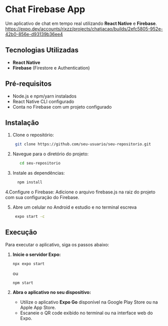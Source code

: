 # Chat Firebase App

Um aplicativo de chat em tempo real utilizando **React Native** e **Firebase**.
https://expo.dev/accounts/rixzz/projects/chatjacao/builds/2efc5805-952e-42b0-856e-d93139b36ee4

## Tecnologias Utilizadas
- **React Native**
- **Firebase** (Firestore e Authentication)

## Pré-requisitos
- Node.js e npm/yarn instalados
- React Native CLI configurado
- Conta no Firebase com um projeto configurado

## Instalação
1. Clone o repositório:
   ```bash
    git clone https://github.com/seu-usuario/seu-repositorio.git
2. Navegue para o diretório do projeto:
   ```bash
      cd seu-repositorio
3. Instale as dependências:
    ```bash
      npm install
4.Configure o Firebase:
   Adicione o arquivo firebase.js na raiz do projeto com sua configuração do Firebase.

5. Abre um celular no Android e estudio e no terminal escreva
   ```bash
    expo start -c
   
## Execução

Para executar o aplicativo, siga os passos abaixo:

1. **Inicie o servidor Expo:**
   ```bash
   npx expo start
   ```
   ou
   ```bash
   npm start
   ```

2. **Abra o aplicativo no seu dispositivo:**
   - Utilize o aplicativo **Expo Go** disponível na Google Play Store ou na Apple App Store.
   - Escaneie o QR code exibido no terminal ou na interface web do Expo.
